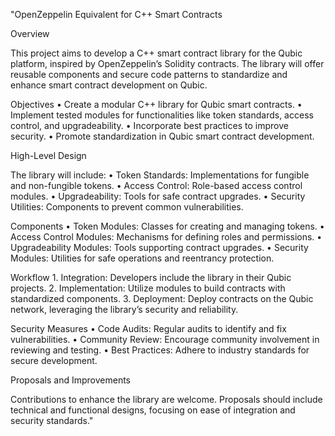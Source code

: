"OpenZeppelin Equivalent for C++ Smart Contracts

Overview

This project aims to develop a C++ smart contract library for the Qubic platform, inspired by OpenZeppelin’s Solidity contracts. The library will offer reusable components and secure code patterns to standardize and enhance smart contract development on Qubic.

Objectives
        •        Create a modular C++ library for Qubic smart contracts.
        •        Implement tested modules for functionalities like token standards, access control, and upgradeability.
        •        Incorporate best practices to improve security.
        •        Promote standardization in Qubic smart contract development.

High-Level Design

The library will include:
        •        Token Standards: Implementations for fungible and non-fungible tokens.
        •        Access Control: Role-based access control modules.
        •        Upgradeability: Tools for safe contract upgrades.
        •        Security Utilities: Components to prevent common vulnerabilities.

Components
        •        Token Modules: Classes for creating and managing tokens.
        •        Access Control Modules: Mechanisms for defining roles and permissions.
        •        Upgradeability Modules: Tools supporting contract upgrades.
        •        Security Modules: Utilities for safe operations and reentrancy protection.

Workflow
        1.        Integration: Developers include the library in their Qubic projects.
        2.        Implementation: Utilize modules to build contracts with standardized components.
        3.        Deployment: Deploy contracts on the Qubic network, leveraging the library’s security and reliability.

Security Measures
        •        Code Audits: Regular audits to identify and fix vulnerabilities.
        •        Community Review: Encourage community involvement in reviewing and testing.
        •        Best Practices: Adhere to industry standards for secure development.

Proposals and Improvements

Contributions to enhance the library are welcome. Proposals should include technical and functional designs, focusing on ease of integration and security standards."